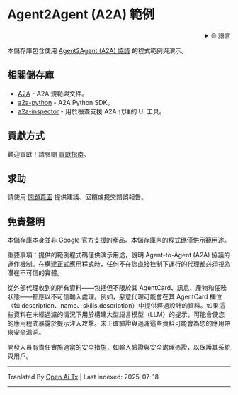 # Agent2Agent (A2A) 範例

<div style="text-align: right;">
  <details>
    <summary>🌐 語言</summary>
    <div style="text-align: center;">
      <a href="https://openaitx.github.io/view.html?user=a2aproject&project=a2a-samples&lang=en">English</a>
      | <a href="https://openaitx.github.io/view.html?user=a2aproject&project=a2a-samples&lang=zh-CN">简体中文</a>
      | <a href="https://openaitx.github.io/view.html?user=a2aproject&project=a2a-samples&lang=zh-TW">繁體中文</a>
      | <a href="https://openaitx.github.io/view.html?user=a2aproject&project=a2a-samples&lang=ja">日本語</a>
      | <a href="https://openaitx.github.io/view.html?user=a2aproject&project=a2a-samples&lang=ko">한국어</a>
      | <a href="https://openaitx.github.io/view.html?user=a2aproject&project=a2a-samples&lang=hi">हिन्दी</a>
      | <a href="https://openaitx.github.io/view.html?user=a2aproject&project=a2a-samples&lang=th">ไทย</a>
      | <a href="https://openaitx.github.io/view.html?user=a2aproject&project=a2a-samples&lang=fr">Français</a>
      | <a href="https://openaitx.github.io/view.html?user=a2aproject&project=a2a-samples&lang=de">Deutsch</a>
      | <a href="https://openaitx.github.io/view.html?user=a2aproject&project=a2a-samples&lang=es">Español</a>
      | <a href="https://openaitx.github.io/view.html?user=a2aproject&project=a2a-samples&lang=it">Italiano</a>
      | <a href="https://openaitx.github.io/view.html?user=a2aproject&project=a2a-samples&lang=ru">Русский</a>
      | <a href="https://openaitx.github.io/view.html?user=a2aproject&project=a2a-samples&lang=pt">Português</a>
      | <a href="https://openaitx.github.io/view.html?user=a2aproject&project=a2a-samples&lang=nl">Nederlands</a>
      | <a href="https://openaitx.github.io/view.html?user=a2aproject&project=a2a-samples&lang=pl">Polski</a>
      | <a href="https://openaitx.github.io/view.html?user=a2aproject&project=a2a-samples&lang=ar">العربية</a>
      | <a href="https://openaitx.github.io/view.html?user=a2aproject&project=a2a-samples&lang=fa">فارسی</a>
      | <a href="https://openaitx.github.io/view.html?user=a2aproject&project=a2a-samples&lang=tr">Türkçe</a>
      | <a href="https://openaitx.github.io/view.html?user=a2aproject&project=a2a-samples&lang=vi">Tiếng Việt</a>
      | <a href="https://openaitx.github.io/view.html?user=a2aproject&project=a2a-samples&lang=id">Bahasa Indonesia</a>
    </div>
  </details>
</div>

本儲存庫包含使用 [Agent2Agent (A2A) 協議](https://goo.gle/a2a) 的程式範例與演示。

## 相關儲存庫

- [A2A](https://github.com/a2aproject/A2A) - A2A 規範與文件。
- [a2a-python](https://github.com/a2aproject/a2a-python) - A2A Python SDK。
- [a2a-inspector](https://github.com/a2aproject/a2a-inspector) - 用於檢查支援 A2A 代理的 UI 工具。

## 貢獻方式

歡迎貢獻！請參閱 [貢獻指南](https://raw.githubusercontent.com/a2aproject/a2a-samples/main/CONTRIBUTING.md)。

## 求助

請使用 [問題頁面](https://github.com/a2aproject/a2a-samples/issues) 提供建議、回饋或提交錯誤報告。

## 免責聲明

本儲存庫本身並非 Google 官方支援的產品。本儲存庫內的程式碼僅供示範用途。

重要事項：提供的範例程式碼僅供演示用途，說明 Agent-to-Agent (A2A) 協議的運作機制。在構建正式應用程式時，任何不在您直接控制下運行的代理都必須視為潛在不可信的實體。

從外部代理收到的所有資料——包括但不限於其 AgentCard、訊息、產物和任務狀態——都應以不可信輸入處理。例如，惡意代理可能會在其 AgentCard 欄位（如 description、name、skills.description）中提供經過設計的資料。如果這些資料在未經過濾的情況下用於構建大型語言模型（LLM）的提示，可能會使您的應用程式暴露於提示注入攻擊。未正確驗證與過濾這些資料可能會為您的應用帶來安全漏洞。

開發人員有責任實施適當的安全措施，如輸入驗證與安全處理憑證，以保護其系統與用戶。


---

Tranlated By [Open Ai Tx](https://github.com/OpenAiTx/OpenAiTx) | Last indexed: 2025-07-18

---